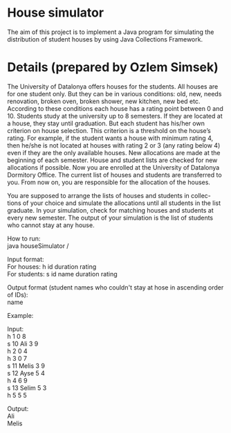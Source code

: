 # House simulator
The aim of this project is to implement a Java program for simulating the distribution of student houses by using Java Collections Framework.


# Details (prepared by Ozlem Simsek)
The University of Datalonya offers houses for the students. All houses
are for one student only. But they can be in various conditions: old, new,
needs renovation, broken oven, broken shower, new kitchen, new bed etc.
According to these conditions each house has a rating point between 0 and
10. Students study at the university up to 8 semesters. If they are located
at a house, they stay until graduation. But each student has his/her own
criterion on house selection. This criterion is a threshold on the house’s
rating. For example, if the student wants a house with minimum rating 4,
then he/she is not located at houses with rating 2 or 3 (any rating below 4)
even if they are the only available houses. New allocations are made at the 
beginning of each semester. House and student lists are checked for new 
allocations if possible. Now you are enrolled at the University of Datalonya 
Dormitory Office. The current list of houses and students are transferred to 
you. From now on, you are responsible for the allocation of the houses.

You are supposed to arrange the lists of houses and students in collec-
tions of your choice and simulate the allocations until all students in the list
graduate. In your simulation, check for matching houses and students at
every new semester. The output of your simulation is the list of students
who cannot stay at any house.

How to run:<br/>
java houseSimulator /<inputfile/> <outputfile><br/>

Input format:<br/>
For houses:   h id duration rating<br/>
For students: s id name duration rating<br/>

Output format (student names who couldn't stay at hose in ascending order of IDs):<br/>
name<br/>

Example:<br/>

Input:<br/>
h 1 0 8<br/>
s 10 Ali 3 9<br/>
h 2 0 4<br/>
h 3 0 7<br/>
s 11 Melis 3 9<br/>
s 12 Ayse 5 4<br/>
h 4 6 9<br/>
s 13 Selim 5 3<br/>
h 5 5 5<br/>

Output:<br/>
Ali<br/>
Melis

